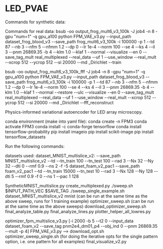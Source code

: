 # LED_PVAE

Commands for synthetic data:


Commands for real data:
bsub -oo output_frog_mult6_v3_100k -J job4 -n 8 -gpu "num=1" -q gpu_a100 python FPM_VAE_v3.py --input_path dataset_frog_blood_v3 --save_path frog_mult6_v3_100k -i 100000 -p 1 --td 87 --nb 3 --nfm 5 --nfmm 1.2 --dp 0 --lr 1e-4 --norm 100 --se 4 --ks 4 --il 3 --pnm 26869.35 -b 4 --klm 1.0 --klaf 1 --normal --visualize --en 0 --save_tag_mult real_multiplexed --real_data --uf 1 --use_window --real_mult --xcrop 512 --ycrop 512 --si 20000 --md _Dirichlet --train

bsub -oo output_frog_mult6_v3_100k_fff -J job4 -n 8 -gpu "num=1" -q gpu_a100 python FPM_VAE_v3.py --input_path dataset_frog_blood_v3 --save_path frog_mult6_v3_100k -i 100000 -p 1 --td 87 --nb 3 --nfm 5 --nfmm 1.2 --dp 0 --lr 1e-4 --norm 100 --se 4 --ks 4 --il 3 --pnm 26869.35 -b 4 --klm 1.0 --klaf 1 --normal --restore --ulc --visualize --en 0 --save_tag_mult real_multiplexed --real_data --uf 1 --use_window --real_mult --xcrop 512 --ycrop 512 --si 20000 --md _Dirichlet --fff_reconstruct





Physics-informed variational autoencoder for LED array microscopy.

conda environment (make into yaml file):
conda create -n FPM3
conda activate FPM3
conda install -c conda-forge tensorflow
conda install tensorflow-probability
pip install imageio
pip install scikit-image
pip install tensorflow_datasets


Run the following commands:

datasets used:
dataset_MNIST_multislice_v2: --save_path MNIST_multislice_v2 --td --tn_train 100 --tn_test 100 --rad 3 --Nx 32 --Ny 32 --dti 0 --rmf 0.9 --ns 2 -f -5 
dataset_foam_v2_pac1 --save_path foam_v2_pac1 --td --tn_train 15000 --tn_test 10 --rad 3 --Nx 128 --Ny 128 --dti 5 --rmf 0.9 -f 0 --ns 1 --pac 1
128 



SyntheticMNIST_multislice.py
create_multiplexed.py
./sweep.sh $INPUT_PATH_VEC $SAVE_TAG
./sweep_single_example.sh dataset_MNIST_multislice_v2 mnist (can be run at the same time as the above sweep, runs for 1 training example)
optimizer_sweep.sh (can be run at the same time as the above sweeps)
download_optimizer_sweep.sh
final_analyze_table.py
final_analyze_lines.py
plotter_helper_all_lowres.py

optimizer_fpm_multislice_v3.py [-i 2000 -b 5 --t2 0 --input_data dataset_foam_v2 --save_tag pnm2e4_dm01_p4 --obj_ind 0 --pnm 26869.35 --mult -p 4]
FPM_VAE_v3.py --> download_opt.sh
optimizer_sweep_single.sh (for doing the iterative opts for the single pattern option, i.e. one pattern for all examples)
final_visualize_v2.py